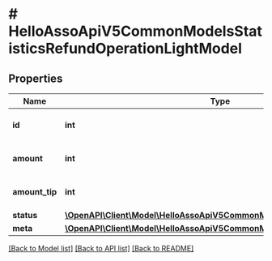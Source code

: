 # # HelloAssoApiV5CommonModelsStatisticsRefundOperationLightModel

## Properties

Name | Type | Description | Notes
------------ | ------------- | ------------- | -------------
**id** | **int** | The refund operation identifier. | [optional]
**amount** | **int** | The amount for this refund. | [optional]
**amount_tip** | **int** | The amount tip for this refund. | [optional]
**status** | [**\OpenAPI\Client\Model\HelloAssoApiV5CommonModelsEnumsOperationState**](HelloAssoApiV5CommonModelsEnumsOperationState.md) |  | [optional]
**meta** | [**\OpenAPI\Client\Model\HelloAssoApiV5CommonModelsCommonMetaModel**](HelloAssoApiV5CommonModelsCommonMetaModel.md) |  | [optional]

[[Back to Model list]](../../README.md#models) [[Back to API list]](../../README.md#endpoints) [[Back to README]](../../README.md)
